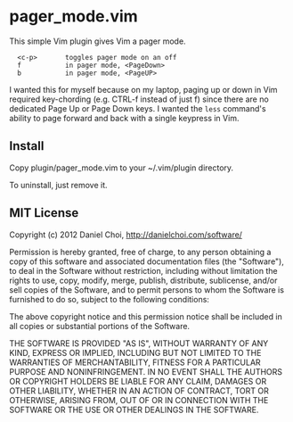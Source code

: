 # pager_mode.vim

This simple Vim plugin gives Vim a pager mode.

      <c-p>       toggles pager mode on an off
      f           in pager mode, <PageDown>
      b           in pager mode, <PageUP>

I wanted this for myself because on my laptop, paging up or down in Vim
required key-chording (e.g. CTRL-f instead of just f) since there are no
dedicated Page Up or Page Down keys. I wanted the `less` command's ability
to page forward and back with a single keypress in Vim. 


## Install

Copy plugin/pager_mode.vim to your ~/.vim/plugin directory.

To uninstall, just remove it.


## MIT License 

Copyright (c) 2012 Daniel Choi, http://danielchoi.com/software/

Permission is hereby granted, free of charge, to any person obtaining
a copy of this software and associated documentation files (the
"Software"), to deal in the Software without restriction, including
without limitation the rights to use, copy, modify, merge, publish,
distribute, sublicense, and/or sell copies of the Software, and to
permit persons to whom the Software is furnished to do so, subject to
the following conditions:

The above copyright notice and this permission notice shall be
included in all copies or substantial portions of the Software.

THE SOFTWARE IS PROVIDED "AS IS", WITHOUT WARRANTY OF ANY KIND,
EXPRESS OR IMPLIED, INCLUDING BUT NOT LIMITED TO THE WARRANTIES OF
MERCHANTABILITY, FITNESS FOR A PARTICULAR PURPOSE AND
NONINFRINGEMENT. IN NO EVENT SHALL THE AUTHORS OR COPYRIGHT HOLDERS BE
LIABLE FOR ANY CLAIM, DAMAGES OR OTHER LIABILITY, WHETHER IN AN ACTION
OF CONTRACT, TORT OR OTHERWISE, ARISING FROM, OUT OF OR IN CONNECTION
WITH THE SOFTWARE OR THE USE OR OTHER DEALINGS IN THE SOFTWARE.


